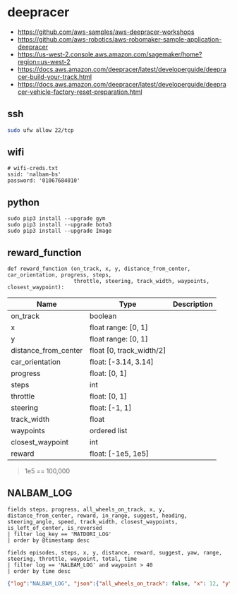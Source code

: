 # deepracer

* <https://github.com/aws-samples/aws-deepracer-workshops>
* <https://github.com/aws-robotics/aws-robomaker-sample-application-deepracer>
* <https://us-west-2.console.aws.amazon.com/sagemaker/home?region=us-west-2>
* <https://docs.aws.amazon.com/deepracer/latest/developerguide/deepracer-build-your-track.html>
* <https://docs.aws.amazon.com/deepracer/latest/developerguide/deepracer-vehicle-factory-reset-preparation.html>

## ssh

```bash
sudo ufw allow 22/tcp
```

## wifi

```
# wifi-creds.txt
ssid: 'nalbam-bs'
password: '01067684010'
```

## python

```
sudo pip3 install --upgrade gym
sudo pip3 install --upgrade boto3
sudo pip3 install --upgrade Image
```

## reward_function

```
def reward_function (on_track, x, y, distance_from_center, car_orientation, progress, steps,
                     throttle, steering, track_width, waypoints, closest_waypoint):
```

| Name | Type | Description |
| --- | --- | --- |
| on_track | boolean |
| x | float range: [0, 1] |
| y | float range: [0, 1] |
| distance_from_center | float [0, track_width/2] |
| car_orientation | float: [-3.14, 3.14] |
| progress | float: [0, 1] |
| steps | int |
| throttle | float: [0, 1] |
| steering | float: [-1, 1] |
| track_width | float |
| waypoints | ordered list |
| closest_waypoint | int |
| reward | float: [-1e5, 1e5] |

> 1e5 == 100,000

## NALBAM_LOG

```
fields steps, progress, all_wheels_on_track, x, y, distance_from_center, reward, in_range, suggest, heading, steering_angle, speed, track_width, closest_waypoints, is_left_of_center, is_reversed
| filter log_key == 'MATDORI_LOG'
| order by @timestamp desc
```

```
fields episodes, steps, x, y, distance, reward, suggest, yaw, range, steering, throttle, waypoint, total, time
| filter log == 'NALBAM_LOG' and waypoint > 40
| order by time desc
```

```json
{"log":"NALBAM_LOG", "json":{"all_wheels_on_track": false, "x": 12, "y": 2, "distance_from_center": 1, "heading": 359.9, "progress": 0, "steps": 1, "speed": 1, "steering_angle": 15, "track_width": 2.5, "waypoints": [[2.5, 0.75], [3.33, 0.75], [4.17, 0.75], [5.0, 0.75], [5.83, 0.75], [6.67, 0.75], [7.5, 0.75], [8.33, 0.75], [9.17, 0.75], [9.75, 0.94], [10.0, 1.5], [10.0, 1.875], [9.92, 2.125], [9.58, 2.375], [9.17, 2.75], [8.33, 2.5], [7.5, 2.5], [7.08, 2.56], [6.67, 2.625], [5.83, 3.44], [5.0, 4.375], [4.67, 4.69], [4.33, 4.875], [4.0, 5.0], [3.33, 5.0], [2.5, 4.95], [2.08, 4.94], [1.67, 4.875], [1.33, 4.69], [0.92, 4.06], [1.17, 3.185], [1.5, 1.94], [1.6, 1.5], [1.83, 1.125], [2.17, 0.885]], "closest_waypoints": [0, 1], "is_left_of_center": true, "is_reversed": true}, "time":"1554780989.8637955"}
```
